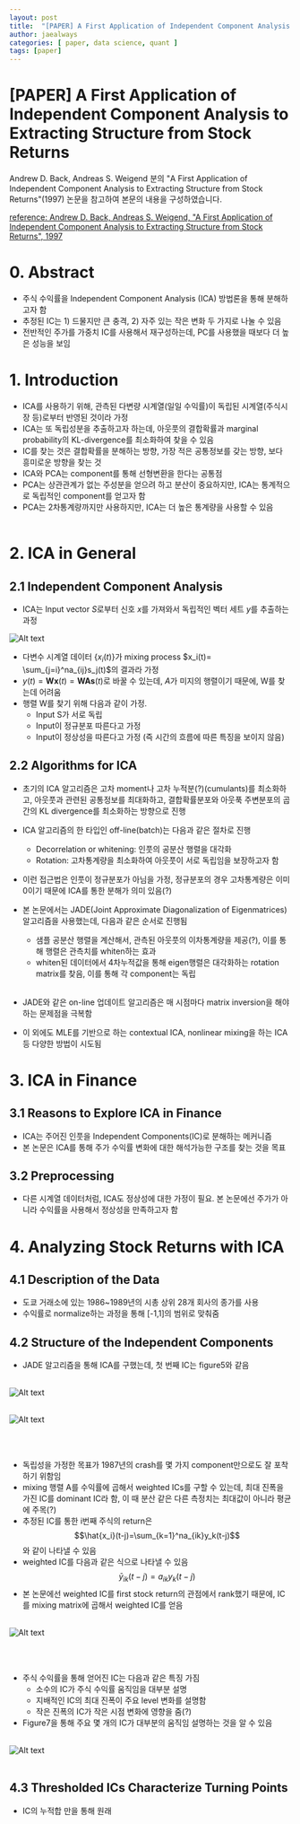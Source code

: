 ```yaml
---
layout: post
title:  "[PAPER] A First Application of Independent Component Analysis to Extracting Structure from Stock Returns "
author: jaealways
categories: [ paper, data science, quant ]
tags: [paper]
---
```



# [PAPER] A First Application of Independent Component Analysis to Extracting Structure from Stock Returns 

Andrew D. Back, Andreas S. Weigend 분의 "A First Application of Independent Component Analysis to Extracting Structure from Stock Returns"(1997) 논문을 참고하여 본문의 내용을 구성하였습니다.

[reference: Andrew D. Back, Andreas S. Weigend, "A First Application of Independent Component Analysis to Extracting Structure from Stock Returns", 1997](https://archive.nyu.edu/bitstream/2451/14180/1/Is-97-22.pdf)

# 0. Abstract

- 주식 수익률을 Independent Component Analysis (ICA) 방법론을 통해 분해하고자 함
- 추정된 IC는 1) 드물지만 큰 충격, 2) 자주 있는 작은 변화 두 가지로 나눌 수 있음
- 전반적인 주가를 가중치 IC를 사용해서 재구성하는데, PC를 사용했을 때보다 더 높은 성능을 보임

# 1. Introduction
- ICA를 사용하기 위해, 관측된 다변량 시계열(일일 수익률)이 독립된 시계열(주식시장 등)로부터 반영된 것이라 가정
- ICA는 또 독립성분을 추출하고자 하는데, 아웃풋의 결합확률과 marginal probability의 KL-divergence를 최소화하여 찾을 수 있음
- IC를 찾는 것은 결합확률을 분해하는 방향, 가장 적은 공통정보를 갖는 방향, 보다 흥미로운 방향을 찾는 것
- ICA와 PCA는 component를 통해 선형변환을 한다는 공통점
- PCA는 상관관계가 없는 주성분을 얻으려 하고 분산이 중요하지만, ICA는 통계적으로 독립적인 component를 얻고자 함
- PCA는 2차통계량까지만 사용하지만, ICA는 더 높은 통계량을 사용할 수 있음
</br></br>


# 2. ICA in General
## 2.1 Independent Component Analysis
- ICA는 Input vector $S$로부터 신호 $x$를 가져와서 독립적인 벡터 세트 $y$를 추출하는 과정

![Alt text](image-10.png)

- 다변수 시계열 데이터 {$x_i(t)$}가 mixing process $x_i(t)= \sum_{j=i}^na_{ij}s_j(t)$의 결과라 가정
- $y(t)=\textbf{Wx}(t)=\textbf{WAs}(t)$로 바꿀 수 있는데, $A$가 미지의 행렬이기 때문에, W를 찾는데 어려움
- 행렬 W를 찾기 위해 다음과 같이 가정. 
    - Input S가 서로 독립
    - Input이 정규분포 따른다고 가정
    - Input이 정상성을 따른다고 가정 (즉 시간의 흐름에 따른 특징을 보이지 않음)

## 2.2 Algorithms for ICA

- 초기의 ICA 알고리즘은 고차 moment나 고차 누적분(?)(cumulants)를 최소화하고, 아웃풋과 관련된 공통정보를 최대화하고, 결합확률분포와 아웃푹 주변분포의 곱 간의 KL divergence를 최소화하는 방향으로 진행
- ICA 알고리즘의 한 타입인 off-line(batch)는 다음과 같은 절차로 진행
    - Decorrelation or whitening: 인풋의 공분산 행렬을 대각화
    - Rotation: 고차통계량을 최소화하여 아웃풋이 서로 독립임을 보장하고자 함
- 이런 접근법은 인풋이 정규분포가 아님을 가정, 정규분포의 경우 고차통계량은 이미 0이기 때문에 ICA를 통한 분해가 의미 있음(?)

- 본 논문에서는 JADE(Joint Approximate Diagonalization of Eigenmatrices) 알고리즘을 사용했는데, 다음과 같은 순서로 진행됨
    - 샘플 공분산 행렬을 계산해서, 관측된 아웃풋의 이차통계량을 제공(?), 이를 통해 행렬은 관측치를 whiten하는 효과
    - whiten된 데이터에서 4차누적값을 통해 eigen행렬은 대각화하는 rotation matrix를 찾음, 이를 통해 각 component는 독립
  </br></br>  
- JADE와 같은 on-line 업데이트 알고리즘은 매 시점마다 matrix inversion을 해야하는 문제점을 극복함
- 이 외에도 MLE를 기반으로 하는 contextual ICA, nonlinear mixing을 하는 ICA 등 다양한 방법이 시도됨

# 3. ICA in Finance
## 3.1 Reasons to Explore ICA in Finance
- ICA는 주어진 인풋을 Independent Components(IC)로 분해하는 메커니즘
- 본 논문은 ICA를 통해 주가 수익률 변화에 대한 해석가능한 구조를 찾는 것을 목표

## 3.2 Preprocessing
- 다른 시계열 데이터처럼, ICA도 정상성에 대한 가정이 필요. 본 논문에선 주가가 아니라 수익률을 사용해서 정상성을 만족하고자 함

# 4. Analyzing Stock Returns with ICA
## 4.1 Description of the Data
- 도쿄 거래소에 있는 1986~1989년의 시총 상위 28개 회사의 종가를 사용
- 수익률로 normalize하는 과정을 통해 [-1,1]의 범위로 맞춰줌

## 4.2 Structure of the Independent Components
- JADE 알고리즘을 통해 ICA를 구했는데, 첫 번째 IC는 figure5와 같음
</br></br>

![Alt text](image-11.png)</br></br>


![Alt text](image-12.png)

</br></br>

- 독립성을 가정한 목표가 1987년의 crash를 몇 가지 component만으로도 잘 포착하기 위함임
- mixing 행렬 A를 수익률에 곱해서 weighted ICs를 구할 수 있는데, 최대 진폭을 가진 IC를 dominant IC라 함, 이 때 분산 같은 다른 측정치는 최대값이 아니라 평균에 주목(?)
- 추정된 IC를 통한 i번째 주식의 return은 $$\hat{x_i}(t-j)=\sum_{k=1}^na_{ik}y_k(t-j)$$와 같이 나타낼 수 있음
- weighted IC를 다음과 같은 식으로 나타낼 수 있음 $$\bar{y}_{ik}(t-j)=a_{ik}y_k(t-j)$$
- 본 논문에선 weighted IC를 first stock return의 관점에서 rank했기 때문에, IC를 mixing matrix에 곱해서 weighted IC를 얻음
</br></br>

![Alt text](image-13.png)

</br></br>

- 주식 수익률을 통해 얻어진 IC는 다음과 같은 특징 가짐
    - 소수의 IC가 주식 수익률 움직임을 대부분 설명
    - 지배적인 IC의 최대 진폭이 주요 level 변화를 설명함
    - 작은 진폭의 IC가 작은 시점 변화에 영향을 줌(?)
- Figure7을 통해 주요 몇 개의 IC가 대부분의 움직임 설명하는 것을 알 수 있음</br></br>


![Alt text](image-14.png)
</br></br>


## 4.3 Thresholded ICs Characterize Turning Points

- IC의 누적합 만을 통해 원래